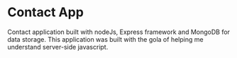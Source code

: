 # Contact App

Contact application built with nodeJs, Express framework and MongoDB for data storage. This application was built with the gola of helping me understand server-side javascript. 